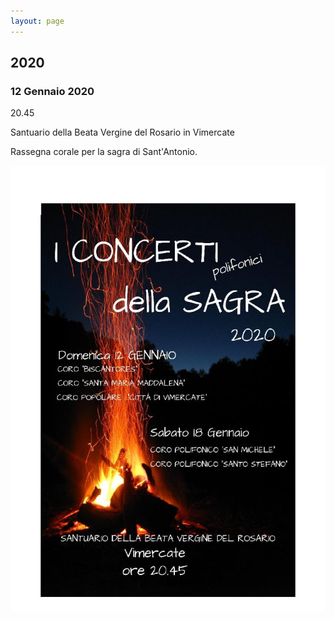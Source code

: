 ```yaml
---
layout: page
---
```


## 2020

### 12 Gennaio 2020

20.45

Santuario della Beata Vergine del Rosario in Vimercate

Rassegna corale per la sagra di Sant'Antonio.

![image0016.jpeg](test_markdown/img/image0016.jpeg)

